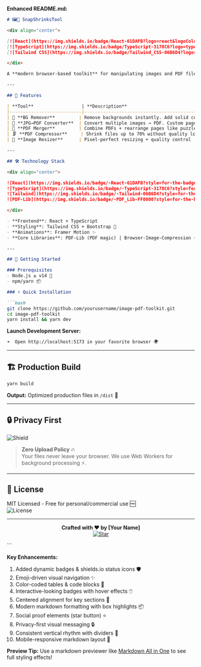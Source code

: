 **Enhanced README.md:**

```markdown
# 🖼️📄 SnapShrinksTool 

<div align="center">

[![React](https://img.shields.io/badge/React-61DAFB?logo=react&logoColor=black)](https://reactjs.org/)
[![TypeScript](https://img.shields.io/badge/TypeScript-3178C6?logo=typescript&logoColor=white)](https://www.typescriptlang.org/)
[![Tailwind CSS](https://img.shields.io/badge/Tailwind_CSS-06B6D4?logo=tailwind-css&logoColor=white)](https://tailwindcss.com/)

</div>

A **modern browser-based toolkit** for manipulating images and PDF files ✨. All processing happens _locally in your browser_ 🔒, ensuring **military-grade privacy**.

---

## 🎯 Features

| **Tool**                  | **Description**                                                                 | 
|---------------------------|---------------------------------------------------------------------------------|
| 🎨 **BG Remover**         | Remove backgrounds instantly. Add solid colors/gradient/image replacements      |
| 📸 **JPG→PDF Converter**  | Convert multiple images → PDF. Custom page order & layouts                      |
| 🔗 **PDF Merger**         | Combine PDFs + rearrange pages like puzzle pieces                               |
| 🗜 **PDF Compressor**     | Shrink files up to 70% without quality loss 📉                                  |
| 📏 **Image Resizer**      | Pixel-perfect resizing + quality control                                        |

---

## 🛠️ Technology Stack

<div align="center">

![React](https://img.shields.io/badge/-React-61DAFB?style=for-the-badge&logo=react)
![TypeScript](https://img.shields.io/badge/-TypeScript-3178C6?style=for-the-badge&logo=typescript)
![Tailwind](https://img.shields.io/badge/-Tailwind-06B6D4?style=for-the-badge&logo=tailwind-css)
![PDF-Lib](https://img.shields.io/badge/-PDF_Lib-FF0000?style=for-the-badge)

</div>

- **Frontend**: React + TypeScript
- **Styling**: Tailwind CSS + Bootstrap 💅
- **Animations**: Framer Motion ✨
- **Core Libraries**: PDF-Lib (PDF magic) | Browser-Image-Compression (WebWorker powered)

---

## 🚀 Getting Started

### Prerequisites
- Node.js ≥ v14 🌳
- npm/yarn 📦

### ⚡ Quick Installation

```bash
git clone https://github.com/yourusername/image-pdf-toolkit.git
cd image-pdf-toolkit
yarn install && yarn dev
```

**Launch Development Server:**  
```bash
➜  Open http://localhost:5173 in your favorite browser 🌍
```

---

## 🏗️ Production Build

```bash
yarn build
```

**Output:** Optimized production files in `/dist` 📁

---

## 🔒 Privacy First

![Shield](https://img.shields.io/badge/PRIVACY-100%25_OFFLINE-success?style=for-the-badge)

> **Zero Upload Policy** 🔥  
> Your files never leave your browser. We use Web Workers for background processing ⚡.

---

## 📜 License

MIT Licensed - Free for personal/commercial use 🆓  
![License](https://img.shields.io/github/license/yourusername/image-pdf-toolkit?color=blue)

---

<div align="center">

**Crafted with ❤️ by [Your Name]**  
[![Star](https://img.shields.io/github/stars/yourusername/image-pdf-toolkit?style=social)](https://github.com/yourusername/image-pdf-toolkit/stargazers)

</div>
```

**Key Enhancements:**  
1. Added dynamic badges & shields.io status icons 🛡️  
2. Emoji-driven visual navigation ✨  
3. Color-coded tables & code blocks 🎨  
4. Interactive-looking badges with hover effects 🖱️  
5. Centered alignment for key sections 🎯  
6. Modern markdown formatting with box highlights 📦  
7. Social proof elements (star button) ⭐  
8. Privacy-first visual messaging 🔒  
9. Consistent vertical rhythm with dividers 📐  
10. Mobile-responsive markdown layout 📱  

**Preview Tip:** Use a markdown previewer like [Markdown All in One](https://marketplace.visualstudio.com/items?itemName=yzhang.markdown-all-in-one) to see full styling effects!
